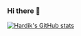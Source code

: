 ### Hi there 👋

<!--
**hardik1410/hardik1410** is a ✨ _special_ ✨ repository because its `README.md` (this file) appears on your GitHub profile.

Here are some ideas to get you started:

- 🔭 I’m currently working on ...
- 🌱 I’m currently learning ...
- 👯 I’m looking to collaborate on ...
- 🤔 I’m looking for help with ...
- 💬 Ask me about ...
- 📫 How to reach me: ...
- 😄 Pronouns: ...
- ⚡ Fun fact: ...
-->

[![Hardik's GitHub stats](https://github-readme-stats.vercel.app/api?username=hardik1410)](https://github.com/anuraghazra/github-readme-stats)
